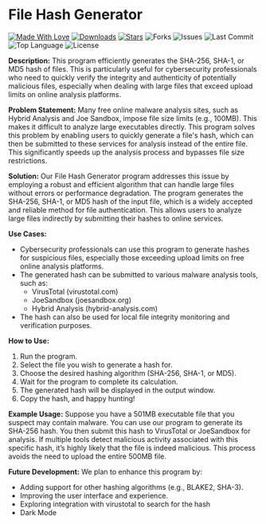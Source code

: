 # File Hash Generator

[![Made With Love](https://img.shields.io/badge/Made%20with%20%E2%9D%A4%EF%B8%8F-by%20Jonathan-red)](https://github.com/MrGuato/File-Hash-Generator)
[![Downloads](https://img.shields.io/github/downloads/MrGuato/File-Hash-Generator/total)](https://github.com/MrGuato/File-Hash-Generator/releases)
[![Stars](https://img.shields.io/github/stars/MrGuato/File-Hash-Generator)](https://github.com/MrGuato/File-Hash-Generator/stargazers)
![Forks](https://img.shields.io/github/forks/MrGuato/File-Hash-Generator)
![Issues](https://img.shields.io/github/issues/MrGuato/File-Hash-Generator)
![Last Commit](https://img.shields.io/github/last-commit/MrGuato/File-Hash-Generator)
![Top Language](https://img.shields.io/github/languages/top/MrGuato/File-Hash-Generator)
![License](https://img.shields.io/github/license/MrGuato/File-Hash-Generator)

**Description:** This program efficiently generates the SHA-256, SHA-1, or MD5 hash of files. This is particularly useful for cybersecurity professionals who need to quickly verify the integrity and authenticity of potentially malicious files, especially when dealing with large files that exceed upload limits on online analysis platforms.

**Problem Statement:**  Many free online malware analysis sites, such as Hybrid Analysis and Joe Sandbox, impose file size limits (e.g., 100MB).  This makes it difficult to analyze large executables directly.  This program solves this problem by enabling users to quickly generate a file's hash, which can then be submitted to these services for analysis instead of the entire file. This significantly speeds up the analysis process and bypasses file size restrictions.

**Solution:** Our File Hash Generator program addresses this issue by employing a robust and efficient algorithm that can handle large files without errors or performance degradation. The program generates the SHA-256, SHA-1, or MD5 hash of the input file, which is a widely accepted and reliable method for file authentication.  This allows users to analyze large files indirectly by submitting their hashes to online services.

**Use Cases:**

* Cybersecurity professionals can use this program to generate hashes for suspicious files, especially those exceeding upload limits on free online analysis platforms.
* The generated hash can be submitted to various malware analysis tools, such as:
    * VirusTotal (virustotal.com)
    * JoeSandbox (joesandbox.org)
    * Hybrid Analysis (hybrid-analysis.com)
* The hash can also be used for local file integrity monitoring and verification purposes.

**How to Use:**

1. Run the program.
2. Select the file you wish to generate a hash for.
3. Choose the desired hashing algorithm (SHA-256, SHA-1, or MD5).
4. Wait for the program to complete its calculation.
5. The generated hash will be displayed in the output window.
6. Copy the hash, and happy hunting! 

**Example Usage:** Suppose you have a 501MB executable file that you suspect may contain malware.  You can use our program to generate its SHA-256 hash. You then submit this hash to VirusTotal or JoeSandbox for analysis. If multiple tools detect malicious activity associated with this specific hash, it’s highly likely that the file is indeed malicious.  This process avoids the need to upload the entire 500MB file.

**Future Development:** We plan to enhance this program by:

* Adding support for other hashing algorithms (e.g., BLAKE2, SHA-3).
* Improving the user interface and experience.
* Exploring integration with virustotal to search for the hash
* Dark Mode

